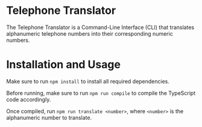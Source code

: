 # Telephone Translator

The Telephone Translator is a Command-Line Interface (CLI) that translates alphanumeric telephone numbers into their corresponding numeric numbers.

# Installation and Usage

Make sure to run `npm install` to install all required dependencies.

Before running, make sure to run `npm run compile` to compile the TypeScript code accordingly.

Once compiled, run `npm run translate <number>`, where `<number>` is the alphanumeric number to translate.